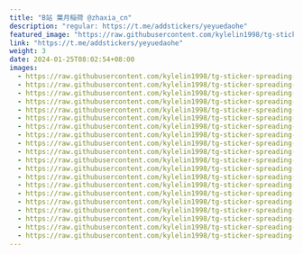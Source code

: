 ```yaml
---
title: "B站 葉月稲荷 @zhaxia_cn"
description: "regular: https://t.me/addstickers/yeyuedaohe"
featured_image: "https://raw.githubusercontent.com/kylelin1998/tg-sticker-spreading-worldwide-images/main/img/d8db925f-6506-45bf-964e-e66dd10c41b3.jpg"
link: "https://t.me/addstickers/yeyuedaohe"
weight: 3
date: 2024-01-25T08:02:54+08:00
images:
  - https://raw.githubusercontent.com/kylelin1998/tg-sticker-spreading-worldwide-images/main/img/d8db925f-6506-45bf-964e-e66dd10c41b3.jpg
  - https://raw.githubusercontent.com/kylelin1998/tg-sticker-spreading-worldwide-images/main/img/0a9a227f-d68a-40eb-9370-36330b0df1ba.jpg
  - https://raw.githubusercontent.com/kylelin1998/tg-sticker-spreading-worldwide-images/main/img/954081cf-fd95-40d5-abc3-d00df2afd8ce.jpg
  - https://raw.githubusercontent.com/kylelin1998/tg-sticker-spreading-worldwide-images/main/img/02e3b7d4-1aaf-4979-a722-c82edc9ea790.jpg
  - https://raw.githubusercontent.com/kylelin1998/tg-sticker-spreading-worldwide-images/main/img/7739df04-2c00-408b-b852-98efbc9bd4d4.jpg
  - https://raw.githubusercontent.com/kylelin1998/tg-sticker-spreading-worldwide-images/main/img/7c7883a6-0f34-4940-83f4-c9fdc5bcd171.jpg
  - https://raw.githubusercontent.com/kylelin1998/tg-sticker-spreading-worldwide-images/main/img/8f5986e1-6022-4f21-84fd-0066832f970f.jpg
  - https://raw.githubusercontent.com/kylelin1998/tg-sticker-spreading-worldwide-images/main/img/fd574b09-15f8-433a-afd7-0d690fedd07d.jpg
  - https://raw.githubusercontent.com/kylelin1998/tg-sticker-spreading-worldwide-images/main/img/11abab10-c7ea-475e-ac29-5c5f29929d73.jpg
  - https://raw.githubusercontent.com/kylelin1998/tg-sticker-spreading-worldwide-images/main/img/2af1a4e4-aac0-460e-912f-90d7f29dd9ad.jpg
  - https://raw.githubusercontent.com/kylelin1998/tg-sticker-spreading-worldwide-images/main/img/93e1049d-9666-4b29-a047-0e6e61d772e3.jpg
  - https://raw.githubusercontent.com/kylelin1998/tg-sticker-spreading-worldwide-images/main/img/c6102ace-1c97-4390-8ae9-5456f3e6fb5e.jpg
  - https://raw.githubusercontent.com/kylelin1998/tg-sticker-spreading-worldwide-images/main/img/06c48615-bc36-441b-a2c0-8926cb2a7599.jpg
  - https://raw.githubusercontent.com/kylelin1998/tg-sticker-spreading-worldwide-images/main/img/d78b4e5b-ddec-4abf-826a-3e4c6305ab99.jpg
  - https://raw.githubusercontent.com/kylelin1998/tg-sticker-spreading-worldwide-images/main/img/335fb761-4a98-43ca-a535-68a64e4ebd09.jpg
  - https://raw.githubusercontent.com/kylelin1998/tg-sticker-spreading-worldwide-images/main/img/8c30bf84-c36c-4b47-bae3-7f03ea0a2973.jpg
  - https://raw.githubusercontent.com/kylelin1998/tg-sticker-spreading-worldwide-images/main/img/fb58ff8c-fc9f-4988-b2da-1ae7cf55c610.jpg
  - https://raw.githubusercontent.com/kylelin1998/tg-sticker-spreading-worldwide-images/main/img/17a1e045-2b99-4554-898b-838c32a573c3.jpg
  - https://raw.githubusercontent.com/kylelin1998/tg-sticker-spreading-worldwide-images/main/img/307386f3-e0b1-47a3-badb-eed49ec4caf4.jpg
  - https://raw.githubusercontent.com/kylelin1998/tg-sticker-spreading-worldwide-images/main/img/128ddee4-193c-404d-8b11-5bdd13e91093.jpg
---
```

